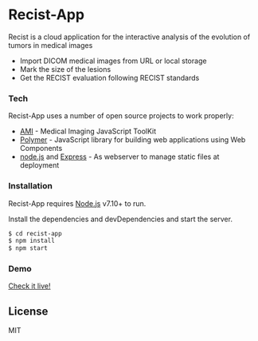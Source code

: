 # Recist-App

Recist is a cloud application for the interactive analysis of the evolution of tumors in medical images
  - Import DICOM medical images from URL or local storage
  - Mark the size of the lesions
  - Get the RECIST evaluation following RECIST standards

### Tech

Recist-App uses a number of open source projects to work properly:

* [AMI](https://github.com/FNNDSC/ami) - Medical Imaging JavaScript ToolKit
* [Polymer](https://github.com/Polymer/polymer) - JavaScript library for building web applications using Web Components
* [node.js](https://nodejs.org) and [Express](https://github.com/expressjs/express) - As webserver to manage static files at deployment


### Installation

Recist-App requires [Node.js](https://nodejs.org/) v7.10+ to run.

Install the dependencies and devDependencies and start the server.

```sh
$ cd recist-app
$ npm install
$ npm start
```

### Demo

[Check it live!](https://recist-app.herokuapp.com/)

License
----

MIT